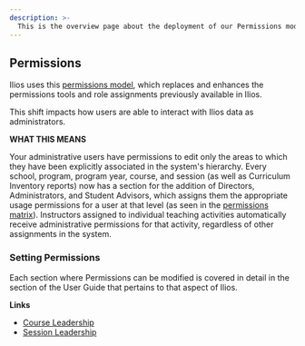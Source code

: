 ```yaml
---
description: >-
  This is the overview page about the deployment of our Permissions model. Links to the permissions matrix and instructions are contained below.
---
```


## Permissions

Ilios uses this [permissions model](https://www.dropbox.com/s/431sdj2bfoi3v1f/Ilios%20New%20Default%20Permissions%20Matrix.pdf?dl=0), which replaces and enhances the permissions tools and role assignments previously available in Ilios. 

This shift impacts how users are able to interact with Ilios data as administrators. 

**WHAT THIS MEANS**

Your administrative users have permissions to edit only the areas to which they have been explicitly associated in the system's hierarchy. Every school, program, program year, course, and session (as well as Curriculum Inventory reports) now has a section for the addition of Directors, Administrators, and Student Advisors, which assigns them the appropriate usage permissions for a user at that level (as seen in the [permissions matrix](https://www.dropbox.com/s/431sdj2bfoi3v1f/Ilios%20New%20Default%20Permissions%20Matrix.pdf?dl=0)). Instructors assigned to individual teaching activities automatically receive administrative permissions for that activity, regardless of other assignments in the system.

### Setting Permissions 

Each section where Permissions can be modified is covered in detail in the section of the User Guide that pertains to that aspect of Ilios.

**Links**

* [Course Leadership](https://iliosproject.gitbook.io/ilios-user-guide/courses-and-sessions/courses/course-leadership)
* [Session Leadership](https://iliosproject.gitbook.io/ilios-user-guide/courses-and-sessions/sessions/session-leadership)
